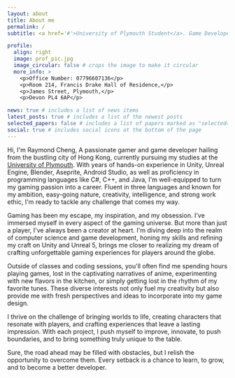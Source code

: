 ```yaml
---
layout: about
title: About me
permalink: /
subtitle: <a href='#'>University of Plymouth Student</a>. Game Developer.

profile:
  align: right
  image: prof_pic.jpg
  image_circular: false # crops the image to make it circular
  more_info: >
    <p>Office Number: 07796607136</p>
    <p>Room 214, Francis Drake Hall of Residence,</p>
    <p>James Street, Plymouth,</p>
    <p>Devon PL4 6AP</p>

news: true # includes a list of news items
latest_posts: true # includes a list of the newest posts
selected_papers: false # includes a list of papers marked as "selected={true}"
social: true # includes social icons at the bottom of the page
---
```


Hi, I'm Raymond Cheng, A passionate gamer and game developer hailing from the bustling city of Hong Kong, currently pursuing my studies at the [University of Plymouth](https://www.plymouth.ac.uk/). With years of hands-on experience in Unity, Unreal Engine, Blender, Aseprite, Android Studio, as well as proficiency in programming languages like C#, C++, and Java, I'm well-equipped to turn my gaming passion into a career. Fluent in three languages and known for my ambition, easy-going nature, creativity, intelligence, and strong work ethic, I'm ready to tackle any challenge that comes my way.

Gaming has been my escape, my inspiration, and my obsession. I've immersed myself in every aspect of the gaming universe. But more than just a player, I've always been a creator at heart. I'm diving deep into the realm of computer science and game development, honing my skills and refining my craft on Unity and Unreal 5, brings me closer to realizing my dream of crafting unforgettable gaming experiences for players around the globe.

Outside of classes and coding sessions, you'll often find me spending hours playing games, lost in the captivating narratives of anime, experimenting with new flavors in the kitchen, or simply getting lost in the rhythm of my favorite tunes. These diverse interests not only fuel my creativity but also provide me with fresh perspectives and ideas to incorporate into my game design.

I thrive on the challenge of bringing worlds to life, creating characters that resonate with players, and crafting experiences that leave a lasting impression. With each project, I push myself to improve, innovate, to push boundaries, and to bring something truly unique to the table.

Sure, the road ahead may be filled with obstacles, but I relish the opportunity to overcome them. Every setback is a chance to learn, to grow, and to become a better developer.
